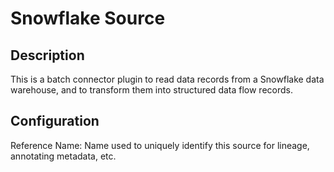 
# Snowflake Source

Description
---
This is a batch connector plugin to read data records from a Snowflake data warehouse, and to transform
them into structured data flow records.

Configuration
---
Reference Name: Name used to uniquely identify this source for lineage, annotating metadata, etc.